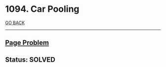 # 1094. Car Pooling

[GO BACK](../README.md)

___

## [Page Problem](https://leetcode.com/problems/car-pooling/)

## Status: SOLVED
